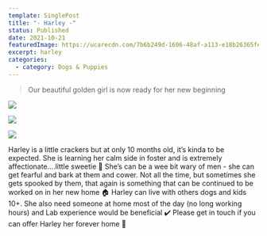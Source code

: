 ```yaml
---
template: SinglePost
title: "- Harley -"
status: Published
date: 2021-10-21
featuredImage: https://ucarecdn.com/7b6b249d-1606-48af-a113-e18b26365fe0/-/crop/720x439/0,205/-/preview/
excerpt: harley
categories:
  - category: Dogs & Puppies
---
```

> Our beautiful golden girl is now ready for her new beginning

![](https://ucarecdn.com/7444f7b7-5086-4464-9c44-7e203b2a9286/)

![](https://ucarecdn.com/191eb6e9-aa6e-4373-8400-040e9b801c6b/)

![](https://ucarecdn.com/26862a42-1257-40b5-9c8a-fef2e459722a/)

Harley is a little crackers but at only 10 months old, it’s kinda to be expected. She is learning her calm side in foster and is extremely affectionate….little sweetie 🤗
She’s can be a wee bit wary of men - she can get fearful and bark at them and cower. Not all the time, but sometimes she gets spooked by them, that again is something that can be continued to be worked on in her new home 🏠 
Harley can live with others dogs and kids 10+. She also need someone at home most of the day (no long working hours) and Lab experience would be beneficial ✔️ 
Please get in touch if you can offer Harley her forever home 🏡